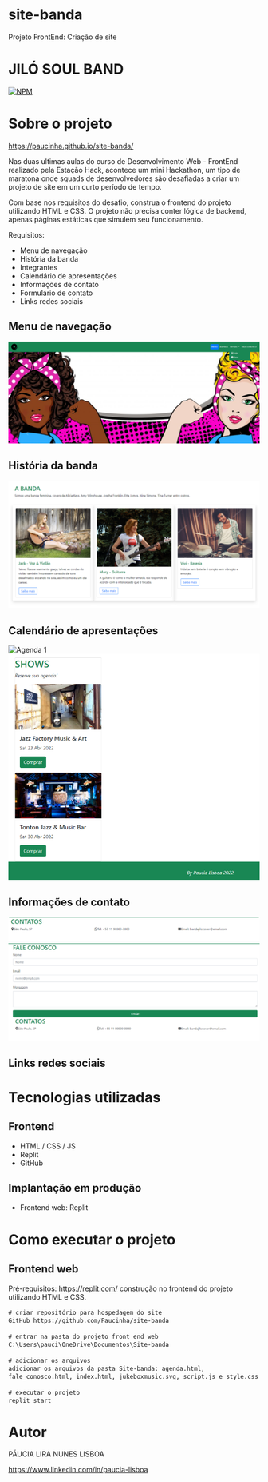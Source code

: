 # site-banda
Projeto FrontEnd: Criação de site

# JILÓ SOUL BAND
 
[![NPM](https://img.shields.io/npm/l/react)](https://github.com/Paucinha/site-banda/blob/main/LICENSE) 

# Sobre o projeto

https://paucinha.github.io/site-banda/

Nas duas ultimas aulas do curso de Desenvolvimento Web - FrontEnd realizado pela Estação Hack, acontece um mini Hackathon, um tipo de maratona onde squads de desenvolvedores são desafiadas a criar um projeto de site em um curto período de tempo.

Com base nos requisitos do desafio, construa o frontend do projeto utilizando HTML e CSS. O projeto não precisa conter lógica de backend, apenas páginas estáticas que simulem seu funcionamento.

Requisitos:
- Menu de navegação
- História da banda
- Integrantes
- Calendário de apresentações
- Informações de contato
- Formulário de contato
- Links redes sociais

## Menu de navegação
![Navegação](https://github.com/Paucinha/assets/blob/master/menunav.png?raw=true) 

## História da banda 
![Web](https://github.com/Paucinha/assets/blob/master/historiabanda.png?raw=true)

## Calendário de apresentações
![Agenda 1](https://user-images.githubusercontent.com/99826124/162334437-7b091e9a-3015-406d-9e6d-cf77a99ab2b7.png)
![Agenda 2](https://raw.githubusercontent.com/Paucinha/assets/master/agenda2.png)

## Informações de contato
![Contato](https://github.com/Paucinha/assets/blob/master/contato.png?raw=true)
![Formulário de contato](https://github.com/Paucinha/assets/blob/master/formcontato.png?raw=true)


## Links redes sociais

# Tecnologias utilizadas

## Frontend
- HTML / CSS / JS
- Replit
- GitHub

## Implantação em produção
- Frontend web: Replit

# Como executar o projeto

## Frontend web
Pré-requisitos: https://replit.com/
construção no frontend do projeto utilizando HTML e CSS.

```github
# criar repositório para hospedagem do site
GitHub https://github.com/Paucinha/site-banda

# entrar na pasta do projeto front end web
C:\Users\pauci\OneDrive\Documentos\Site-banda

# adicionar os arquivos
adicionar os arquivos da pasta Site-banda: agenda.html, fale_conosco.html, index.html, jukeboxmusic.svg, script.js e style.css

# executar o projeto
replit start
```

# Autor

PÁUCIA LIRA NUNES LISBOA

https://www.linkedin.com/in/paucia-lisboa


